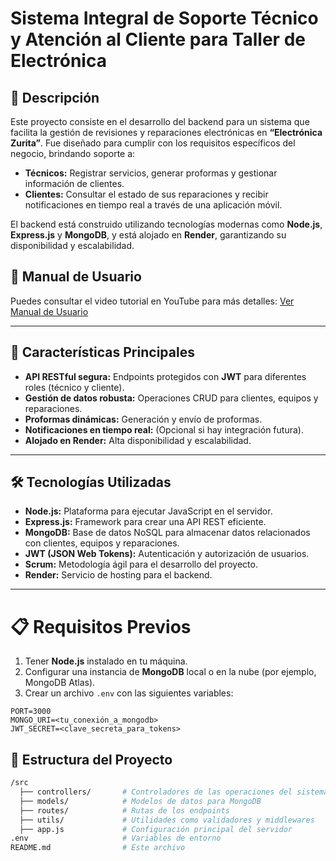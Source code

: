 # **Sistema Integral de Soporte Técnico y Atención al Cliente para Taller de Electrónica**

## 📖 **Descripción**
Este proyecto consiste en el desarrollo del backend para un sistema que facilita la gestión de revisiones y reparaciones electrónicas en **“Electrónica Zurita”**. Fue diseñado para cumplir con los requisitos específicos del negocio, brindando soporte a:  
- **Técnicos:** Registrar servicios, generar proformas y gestionar información de clientes.  
- **Clientes:** Consultar el estado de sus reparaciones y recibir notificaciones en tiempo real a través de una aplicación móvil.

El backend está construido utilizando tecnologías modernas como **Node.js**, **Express.js** y **MongoDB**, y está alojado en **Render**, garantizando su disponibilidad y escalabilidad.

## 🎥 **Manual de Usuario**
Puedes consultar el video tutorial en YouTube para más detalles:
[Ver Manual de Usuario](https://www.youtube.com/watch?v=eVpX2ITcXCg&t=15s)

---

## 🚀 **Características Principales**
- **API RESTful segura:** Endpoints protegidos con **JWT** para diferentes roles (técnico y cliente).  
- **Gestión de datos robusta:** Operaciones CRUD para clientes, equipos y reparaciones.  
- **Proformas dinámicas:** Generación y envío de proformas.  
- **Notificaciones en tiempo real:** (Opcional si hay integración futura).  
- **Alojado en Render:** Alta disponibilidad y escalabilidad.  

---

## 🛠️ **Tecnologías Utilizadas**
- **Node.js:** Plataforma para ejecutar JavaScript en el servidor.  
- **Express.js:** Framework para crear una API REST eficiente.  
- **MongoDB:** Base de datos NoSQL para almacenar datos relacionados con clientes, equipos y reparaciones.  
- **JWT (JSON Web Tokens):** Autenticación y autorización de usuarios.  
- **Scrum:** Metodología ágil para el desarrollo del proyecto.  
- **Render:** Servicio de hosting para el backend.  

---

# 📋 Requisitos Previos

1. Tener **Node.js** instalado en tu máquina.
2. Configurar una instancia de **MongoDB** local o en la nube (por ejemplo, MongoDB Atlas).
3. Crear un archivo `.env` con las siguientes variables:

```env
PORT=3000
MONGO_URI=<tu_conexión_a_mongodb>
JWT_SECRET=<clave_secreta_para_tokens>

```

## 📂 **Estructura del Proyecto**
```bash
/src
  ├── controllers/       # Controladores de las operaciones del sistema
  ├── models/            # Modelos de datos para MongoDB
  ├── routes/            # Rutas de los endpoints
  ├── utils/             # Utilidades como validadores y middlewares
  ├── app.js             # Configuración principal del servidor
.env                     # Variables de entorno
README.md                # Este archivo

```

